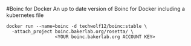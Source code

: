 #Boinc for Docker
An up to date version of Boinc for Docker including a kubernetes file

```
docker run --name=boinc -d techwolf12/boinc:stable \
  -attach_project boinc.bakerlab.org/rosetta/ \
                  <YOUR boinc.bakerlab.org ACCOUNT KEY>
```
